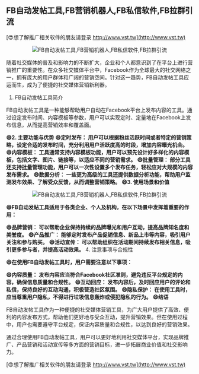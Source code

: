 ## **FB自动发帖工具,FB营销机器人,FB私信软件,FB拉群引流**

[😍想了解推广相关软件的朋友请登录 http://www.vst.tw](http://www.vst.tw)

 <center><img src="https://vst.tw/MP4/tuiguang/png/5.png" alt="FB自动发帖工具,FB营销机器人,FB私信软件,FB拉群引流"></center>

随着社交媒体的普及和影响力的不断扩大，企业和个人都意识到了在平台上进行营销推广的重要性。在众多社交媒体平台中，Facebook作为全球最大的社交网络之一，拥有庞大的用户群体和广阔的营销空间。针对这一趋势，FB自动发帖工具应运而生，成为了便捷的社交媒体营销新利器。

1. FB自动发帖工具简介

FB自动发帖工具是一种能够帮助用户自动在Facebook平台上发布内容的工具。通过设定发布时间、内容模板等参数，用户可以实现定时、定量地在Facebook上发布信息，从而提高营销效率和覆盖面。

**😄2. 主要功能与优势**
**😄定时发布： 用户可以根据粉丝活跃时间或者特定的营销策略，设定合适的发布时间，充分利用用户活跃度高的时段，增加内容曝光机会。**
**😄内容模板： 工具通常支持内容模板功能，用户可以预先设计好多样化的内容模板，包括文字、图片、链接等，以适应不同的营销需求。**
**😄批量管理： 部分工具还支持批量管理功能，用户可以一次性设置多个发布任务，轻松应对大规模的内容发布需求。**
**😄数据分析： 一些更为高级的工具还提供数据分析功能，帮助用户监测发布效果、了解受众反馈，从而调整营销策略。**
**😄3. 使用场景和价值**

 <center><img src="https://vst.tw/MP4/tuiguang/png/0.png" alt="FB自动发帖工具,FB营销机器人,FB私信软件,FB拉群引流"></center>

**😄FB自动发帖工具适用于各类企业、个人及机构，在以下场景中发挥着重要的作用：**

**😄品牌营销： 可以帮助企业保持持续的品牌曝光和用户互动，提高品牌知名度和美誉度。**
**😄产品推广： 能够定时发布产品促销信息、新品上市等内容，吸引用户关注和参与购买。**
**😄活动宣传： 可以帮助组织在活动期间持续发布相关信息，吸引更多参与者，并提高活动效果。**
4. 注意事项与合规性

**😄在使用FB自动发帖工具时，用户需要注意以下事项：**

**😄内容质量： 发布内容应当符合Facebook社区准则，避免违反平台规定的内容，确保信息质量和合规性。**
**😄互动回应： 发布内容后，及时回应用户的评论和私信，保持良好的互动沟通，积极营造社区氛围。**
**😄隐私保护： 在使用工具时，应当尊重用户隐私，不得进行垃圾信息轰炸或侵犯隐私的行为。**
**😄结语**

FB自动发帖工具作为一种便捷的社交媒体营销工具，为广大用户提供了高效、便利的内容发布方式，帮助他们更好地与受众互动，提升营销效果。但在使用过程中，用户也需要遵守平台规定，保证内容质量和合规性，以达到良好的营销效果。

通过合理使用FB自动发帖工具，用户可以更好地利用社交媒体平台，实现品牌推广、产品营销和活动宣传等多方面的营销目标，进一步拓展商业价值和社交影响力。

[😍想了解推广相关软件的朋友请登录 http://www.vst.tw](http://www.vst.tw)




